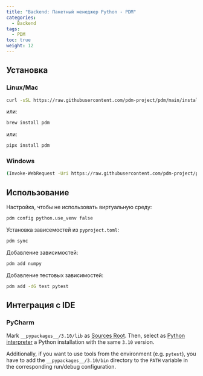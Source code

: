 ```yaml
---
title: "Backend: Пакетный менеджер Python - PDM"
categories:
  - Backend
tags:
  - PDM
toc: true
weight: 12
---
```


## Установка

### Linux/Mac

```bash
curl -sSL https://raw.githubusercontent.com/pdm-project/pdm/main/install-pdm.py | python3 -
```

или:

```bash
brew install pdm
```

или:

```bash
pipx install pdm
```

### Windows

```bash
(Invoke-WebRequest -Uri https://raw.githubusercontent.com/pdm-project/pdm/main/install-pdm.py -UseBasicParsing).Content | python -
```

## Использование

Настройка, чтобы не использовать виртуальную среду:

```bash
pdm config python.use_venv false
```

Установка зависемостей из `pyproject.toml`:

```bash
pdm sync
```

Добавление зависимостей:

```bash
pdm add numpy
```

Добавление тестовых зависимостей:

```bash
pdm add -dG test pytest
```

## Интеграция с IDE

### PyCharm

Mark `__pypackages__/3.10/lib` as [Sources Root](https://www.jetbrains.com/help/pycharm/configuring-project-structure.html#mark-dir-project-view). Then, select as [Python interpreter](https://www.jetbrains.com/help/pycharm/configuring-python-interpreter.html#interpreter) a Python installation with the same `3.10` version.

Additionally, if you want to use tools from the environment (e.g. `pytest`), you have to add the `__pypackages__/3.10/bin` directory to the `PATH` variable in the corresponding run/debug configuration.
